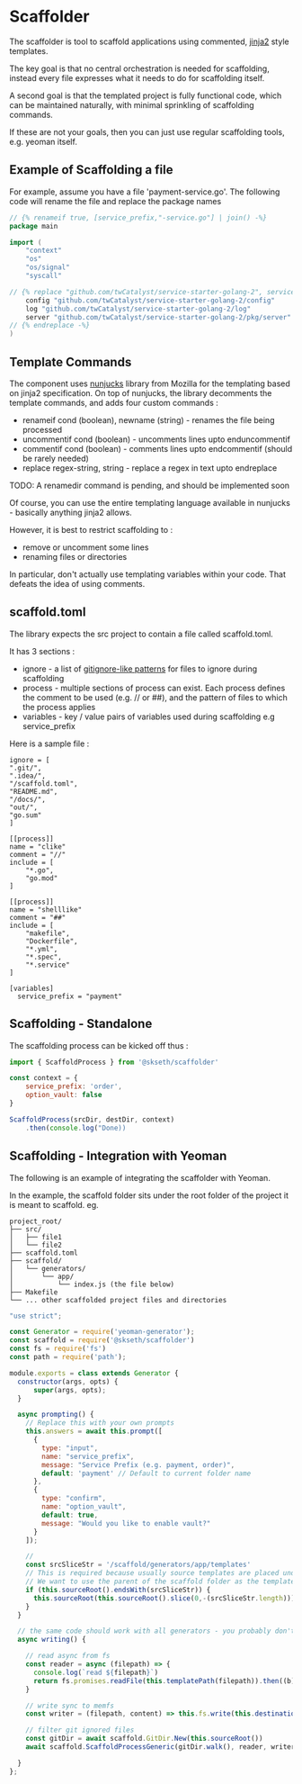 # Scaffolder

The scaffolder is tool to scaffold applications using commented, [jinja2](https://jinja.palletsprojects.com/en/3.0.x/) style templates.

The key goal is that no central orchestration is needed for scaffolding, 
instead every file expresses what it needs to do for scaffolding itself.

A second goal is that the templated project is fully functional code, which can be maintained naturally, with minimal sprinkling of scaffolding commands.

If these are not your goals, then you can just use regular scaffolding tools, e.g. yeoman itself.

## Example of Scaffolding a file

For example, assume you have a file 'payment-service.go'. The following code will
rename the file and replace the package names

```go
// {% renameif true, [service_prefix,"-service.go"] | join() -%}
package main

import (
	"context"
	"os"
	"os/signal"
	"syscall"

// {% replace "github.com/twCatalyst/service-starter-golang-2", service_package -%}
	config "github.com/twCatalyst/service-starter-golang-2/config"
	log "github.com/twCatalyst/service-starter-golang-2/log"
	server "github.com/twCatalyst/service-starter-golang-2/pkg/server"
// {% endreplace -%}
)

```

## Template Commands

The component uses [nunjucks](https://mozilla.github.io/nunjucks/templating.html) library from Mozilla for the templating based on jinja2 specification. On top of nunjucks, the library decomments the template commands, and adds four custom commands :

* renameif cond (boolean), newname (string) - renames the file being processed
* uncommentif cond (boolean) - uncomments lines upto enduncommentif
* commentif cond (boolean) - comments lines upto endcommentif (should be rarely needed)
* replace regex-string, string - replace a regex in text upto endreplace

TODO: A renamedir command is pending, and should be implemented soon

Of course, you can use the entire templating language available in nunjucks - basically anything jinja2 allows. 

However, it is best to restrict scaffolding to :
* remove or uncomment some lines
* renaming files or directories

In particular, don't actually use templating variables within your code. That defeats the idea of using comments.

## scaffold.toml

The library expects the src project to contain a file called scaffold.toml. 

It has 3 sections :

* ignore - a list of [gitignore-like patterns](https://git-scm.com/docs/gitignore) for files to ignore during scaffolding
* process - multiple sections of process can exist. Each process defines the comment
  to be used (e.g. // or ##), and the pattern of files to which the process applies
* variables - key / value pairs of variables used during scaffolding e.g service_prefix

Here is a sample file :

```t
ignore = [
".git/",
".idea/",
"/scaffold.toml",
"README.md",
"/docs/",
"out/",
"go.sum"
]

[[process]]
name = "clike"
comment = "//"
include = [
    "*.go",
    "go.mod"
]

[[process]]
name = "shelllike"
comment = "##"
include = [
    "makefile",
    "Dockerfile",
    "*.yml",
    "*.spec",
    "*.service"
]

[variables]
  service_prefix = "payment"

```

## Scaffolding - Standalone

The scaffolding process can be kicked off thus :

```js
import { ScaffoldProcess } from '@skseth/scaffolder'

const context = {
    service_prefix: 'order',
    option_vault: false
}

ScaffoldProcess(srcDir, destDir, context)
    .then(console.log("Done))

```

## Scaffolding - Integration with Yeoman

The following is an example of integrating the scaffolder with Yeoman.

In the example, the scaffold folder sits under the root folder of the project it is meant to scaffold. eg.

```text
project_root/
├── src/
│   ├── file1
│   └── file2
├── scaffold.toml
├── scaffold/
│   └── generators/
│       └── app/
│           └── index.js (the file below)
├── Makefile
└── ... other scaffolded project files and directories
```

```javascript
"use strict";

const Generator = require('yeoman-generator');
const scaffold = require('@skseth/scaffolder')
const fs = require('fs')
const path = require('path');

module.exports = class extends Generator {
  constructor(args, opts) {
      super(args, opts);
  }

  async prompting() {
    // Replace this with your own prompts
    this.answers = await this.prompt([
      {
        type: "input",
        name: "service_prefix",
        message: "Service Prefix (e.g. payment, order)",
        default: 'payment' // Default to current folder name
      },
      {
        type: "confirm",
        name: "option_vault",
        default: true,
        message: "Would you like to enable vault?"
      }    
    ]);

    // 
    const srcSliceStr = '/scaffold/generators/app/templates'
    // This is required because usually source templates are placed under the scaffold/../templates directory in yeoman
    // We want to use the parent of the scaffold folder as the template root folder
    if (this.sourceRoot().endsWith(srcSliceStr)) {
      this.sourceRoot(this.sourceRoot().slice(0,-(srcSliceStr.length)))
    }
  }

  // the same code should work with all generators - you probably don't need to modify
  async writing() {

    // read async from fs
    const reader = async (filepath) => {
      console.log(`read ${filepath}`)
      return fs.promises.readFile(this.templatePath(filepath)).then((b) => b.toString())
    }

    // write sync to memfs
    const writer = (filepath, content) => this.fs.write(this.destinationPath(filepath), content)

    // filter git ignored files
    const gitDir = await scaffold.GitDir.New(this.sourceRoot())
    await scaffold.ScaffoldProcessGeneric(gitDir.walk(), reader, writer, this.answers)  

  }
};

```
